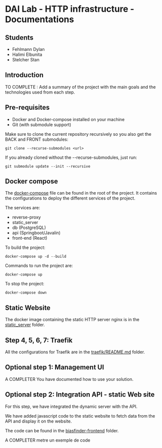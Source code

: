 DAI Lab - HTTP infrastructure - Documentations
=============================

Students
----------
- Fehlmann Dylan
- Halimi Elbunita
- Stelcher Stan

Introduction
----------
TO COMPLETE : Add a summary of the project with the main goals and the technologies used from each step.

Pre-requisites
----------
- Docker and Docker-compose installed on your machine
- Git (with submodule support)

Make sure to clone the current repository recursively so you also get the BACK and FRONT submodules:
```
git clone --recurse-submodules <url>
```

If you already cloned without the --recurse-submodules, just run:
```
git submodule update --init --recursive
```

Docker compose
----------
The [docker-compose](docker-compose.yml) file can be found in the root of the project. It contains the configurations to deploy the different services of the project.

The services are:
- reverse-proxy
- static_server
- db (PostgreSQL)
- api (Springboot/Javalin)
- front-end (React)

To build the project:
```
docker-compose up -d --build 
```

Commands to run the project are:
```
docker-compose up

```

To stop the project:
```
docker-compose down
```

Static Website
----------
The docker image containing the static HTTP server nginx is in the [static_server](static_server) folder.


Step 4, 5, 6, 7: Traefik
----------
All the configurations for Traefik are in the [traefik/README.md](traefik/README.md) folder.


Optional step 1: Management UI
------------------------------
A COMPLETER
You have documented how to use your solution.

Optional step 2: Integration API - static Web site
--------------------------------------------------
For this step, we have integrated the dynamic server with the API. 

We have added javascript code to the static website to fetch data from the API and display it on the website.

The code can be found in the [biasfinder-frontend](biasfinder-frontend) folder.

A COMPLETER metre un exemple de code